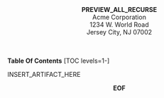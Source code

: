 <center>
<strong>PREVIEW_ALL_RECURSE</strong><br>
Acme Corporation<br>
1234 W. World Road<br>
Jersey City, NJ 07002<br><br><br>
</center>

<strong>Table Of Contents</strong>
[TOC levels=1-]

INSERT_ARTIFACT_HERE


<center><strong>EOF</strong></center>
